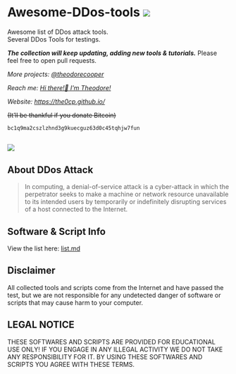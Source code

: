 # Awesome-DDos-tools <img src = 'https://camo.githubusercontent.com/abb97269de2982c379cbc128bba93ba724d8822bfbe082737772bd4feb59cb54/68747470733a2f2f63646e2e7261776769742e636f6d2f73696e647265736f726875732f617765736f6d652f643733303566333864323966656437386661383536353265336136336531353464643865383832392f6d656469612f62616467652e737667'></img>
Awesome list of DDos attack tools.  
Several DDos Tools for testings.    

***The collection will keep updating, adding new tools & tutorials.*** Please feel free to open pull requests.    

*More projects: [@theodorecooper](https://github.com/theodorecooper?tab=repositories)*      

*Reach me: [Hi there!👋 I'm Theodore!](https://github.com/the0cp/the0cp)*    

*Website: https://the0cp.github.io/*    

~~(It’ll be thankful if you donate Bitcoin)~~      
```
bc1q9ma2cszlzhnd3g9kuecguz63d0c45tqhjw7fun
```

<img src = 'https://repository-images.githubusercontent.com/393848590/b4e02b8d-8181-457d-acaf-45088558524e'></img>
---
## About DDos Attack
> In computing, a denial-of-service attack is a cyber-attack in which the perpetrator seeks to make a machine or network resource unavailable to its intended users by temporarily or indefinitely disrupting services of a host connected to the Internet.


## Software & Script Info

View the list here: [list.md](https://github.com/theodorecooper/awesome-ddos-tools/blob/main/list.md)

## Disclaimer
All collected tools and scripts come from the Internet and have passed the test, but we are not responsible for any undetected danger of software or scripts that may cause harm to your computer.

## LEGAL NOTICE
THESE SOFTWARES AND SCRIPTS ARE PROVIDED FOR EDUCATIONAL USE ONLY! IF YOU ENGAGE IN ANY ILLEGAL ACTIVITY WE DO NOT TAKE ANY RESPONSIBILITY FOR IT. BY USING THESE SOFTWARES AND SCRIPTS YOU AGREE WITH THESE TERMS.
